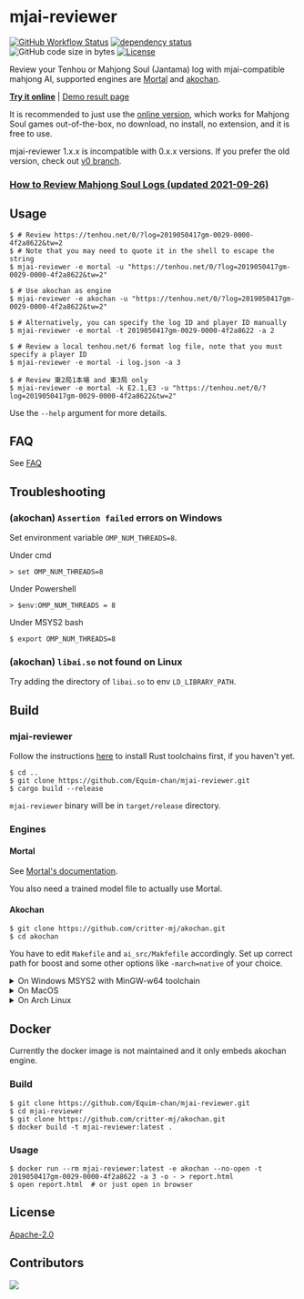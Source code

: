 # mjai-reviewer

[![GitHub Workflow Status](https://github.com/Equim-chan/mjai-reviewer/workflows/build/badge.svg)](https://github.com/Equim-chan/mjai-reviewer/actions)
[![dependency status](https://deps.rs/repo/github/Equim-chan/akochan-reviewer/status.svg)](https://deps.rs/repo/github/Equim-chan/akochan-reviewer)
![GitHub code size in bytes](https://img.shields.io/github/languages/code-size/Equim-chan/mjai-reviewer)
[![License](https://img.shields.io/github/license/Equim-chan/mjai-reviewer)](https://github.com/Equim-chan/mjai-reviewer/blob/master/LICENSE)

<!-- [![GitHub release (latest by date including pre-releases)](https://img.shields.io/github/v/release/Equim-chan/mjai-reviewer?include_prereleases)](https://github.com/Equim-chan/mjai-reviewer/releases) -->

Review your Tenhou or Mahjong Soul (Jantama) log with mjai-compatible mahjong AI, supported engines are [Mortal](https://github.com/Equim-chan/Mortal) and [akochan](https://github.com/critter-mj/akochan).

**[Try it online](https://mjai.ekyu.moe)** | [Demo result page](https://gh.ekyu.moe/mjai-reviewer-demo.html)

It is recommended to just use the [online version](https://mjai.ekyu.moe), which works for Mahjong Soul games out-of-the-box, no download, no install, no extension, and it is free to use.

mjai-reviewer 1.x.x is incompatible with 0.x.x versions. If you prefer the old version, check out [v0 branch](https://github.com/Equim-chan/mjai-reviewer/tree/v0).

### [How to Review Mahjong Soul Logs (updated 2021-09-26)](https://github.com/Equim-chan/mjai-reviewer/blob/master/mjsoul.adoc)

## Usage
```console
$ # Review https://tenhou.net/0/?log=2019050417gm-0029-0000-4f2a8622&tw=2
$ # Note that you may need to quote it in the shell to escape the string
$ mjai-reviewer -e mortal -u "https://tenhou.net/0/?log=2019050417gm-0029-0000-4f2a8622&tw=2"

$ # Use akochan as engine
$ mjai-reviewer -e akochan -u "https://tenhou.net/0/?log=2019050417gm-0029-0000-4f2a8622&tw=2"

$ # Alternatively, you can specify the log ID and player ID manually
$ mjai-reviewer -e mortal -t 2019050417gm-0029-0000-4f2a8622 -a 2

$ # Review a local tenhou.net/6 format log file, note that you must specify a player ID
$ mjai-reviewer -e mortal -i log.json -a 3

$ # Review 東2局1本場 and 東3局 only
$ mjai-reviewer -e mortal -k E2.1,E3 -u "https://tenhou.net/0/?log=2019050417gm-0029-0000-4f2a8622&tw=2"
```

Use the `--help` argument for more details.

## FAQ
See [FAQ](https://github.com/Equim-chan/mjai-reviewer/blob/master/faq.md)

## Troubleshooting
### (akochan) `Assertion failed` errors on Windows
Set environment variable `OMP_NUM_THREADS=8`.

Under cmd
```console
> set OMP_NUM_THREADS=8
```

Under Powershell
```console
> $env:OMP_NUM_THREADS = 8
```

Under MSYS2 bash
```console
$ export OMP_NUM_THREADS=8
```

### (akochan) `libai.so` not found on Linux
Try adding the directory of `libai.so` to env `LD_LIBRARY_PATH`.


## Build
### mjai-reviewer
Follow the instructions [here](https://www.rust-lang.org/learn/get-started) to install Rust toolchains first, if you haven't yet.

```console
$ cd ..
$ git clone https://github.com/Equim-chan/mjai-reviewer.git
$ cargo build --release
```

`mjai-reviewer` binary will be in `target/release` directory.

### Engines
#### Mortal
See [Mortal's documentation](https://mortal.ekyu.moe/user/build.html).

You also need a trained model file to actually use Mortal.

#### Akochan
```console
$ git clone https://github.com/critter-mj/akochan.git
$ cd akochan
```

You have to edit `Makefile` and `ai_src/Makfefile` accordingly. Set up correct path for boost and some other options like `-march=native` of your choice.

<details><summary>On Windows MSYS2 with MinGW-w64 toolchain</summary>
<p>

```console
$ pacman -Syu mingw-w64-x86_64-{toolchain,boost}
```

Edit `Makefile`:

```Makefile
LIBS = -lboost_system-mt -lws2_32 -L./ -lai -s
```

Edit `ai_src/Makefile`:

```Makefile
LIBS = -lboost_system-mt -lws2_32
```

```console
$ cd ai_src
$ make
$ cd ..
$ make
```

</p>
</details>

<details><summary>On MacOS</summary>
<p>

```console
$ brew install llvm libomp boost
$ cd ai_src
$ make -f Makefile_MacOS
$ cd ..
$ make -f Makefile_MacOS
```

</p>
</details>

<details><summary>On Arch Linux</summary>
<p>

```console
$ sudo pacman -Syu base-devel boost
$ make -f Makefile_Linux
$ cd ..
$ make -f Makefile_Linux
```

</p>
</details>

## Docker
Currently the docker image is not maintained and it only embeds akochan engine.

### Build
```console
$ git clone https://github.com/Equim-chan/mjai-reviewer.git
$ cd mjai-reviewer
$ git clone https://github.com/critter-mj/akochan.git
$ docker build -t mjai-reviewer:latest .
```

### Usage
```console
$ docker run --rm mjai-reviewer:latest -e akochan --no-open -t 2019050417gm-0029-0000-4f2a8622 -a 3 -o - > report.html
$ open report.html  # or just open in browser
```

## License
[Apache-2.0](https://github.com/Equim-chan/mjai-reviewer/blob/master/LICENSE)

## Contributors
[![](https://contrib.rocks/image?repo=Equim-chan/mjai-reviewer)](https://github.com/Equim-chan/mjai-reviewer)
